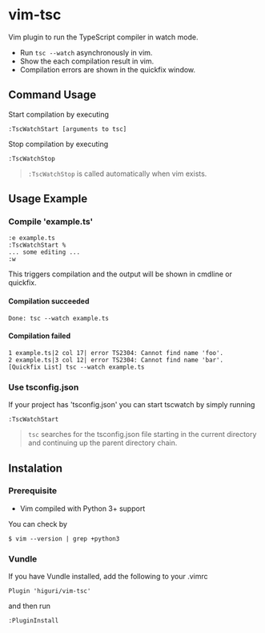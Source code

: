 vim-tsc
========

Vim plugin to run the TypeScript compiler in watch mode.

- Run `tsc --watch` asynchronously in vim.
- Show the each compilation result in vim.
- Compilation errors are shown in the quickfix window.

Command Usage
-------------

Start compilation by executing

	:TscWatchStart [arguments to tsc]

Stop compilation by executing

	:TscWatchStop

> `:TscWatchStop` is called automatically when vim exists.

Usage Example
-------------

### Compile 'example.ts'

    :e example.ts
    :TscWatchStart %
    ... some editing ...
    :w

This triggers compilation and the output will be shown in cmdline or quickfix.

#### Compilation succeeded

    Done: tsc --watch example.ts

#### Compilation failed

    1 example.ts|2 col 17| error TS2304: Cannot find name 'foo'.
    2 example.ts|3 col 12| error TS2304: Cannot find name 'bar'.
    [Quickfix List] tsc --watch example.ts

### Use tsconfig.json

If your project has 'tsconfig.json'
you can start tscwatch by simply running

    :TscWatchStart

> `tsc` searches for the tsconfig.json file starting in the current directory and continuing up the parent directory chain.


Instalation
-----------

### Prerequisite

* Vim compiled with Python 3+ support

You can check by

    $ vim --version | grep +python3

### Vundle

If you have Vundle installed, add the following to your .vimrc

    Plugin 'higuri/vim-tsc'

and then run

    :PluginInstall

